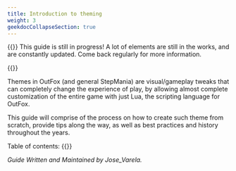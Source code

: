 ```yaml
---
title: Introduction to theming
weight: 3
geekdocCollapseSection: true
---
```


{{<hint warning>}}
This guide is still in progress! A lot of elements are still in the works, and are constantly updated.
Come back regularly for more information.
<!--, which are being written on the `theming` branch of this wiki.-->
{{</hint>}}

Themes in OutFox (and general StepMania) are visual/gameplay tweaks that can completely change the experience of play, by allowing almost complete customization of the entire game with just Lua, the scripting language for OutFox.

This guide will comprise of the process on how to create such theme from scratch, provide tips along the way, as well as best practices and history throughout the years.

Table of contents:
{{<toc-tree>}}

*Guide Written and Maintained by Jose_Varela.*